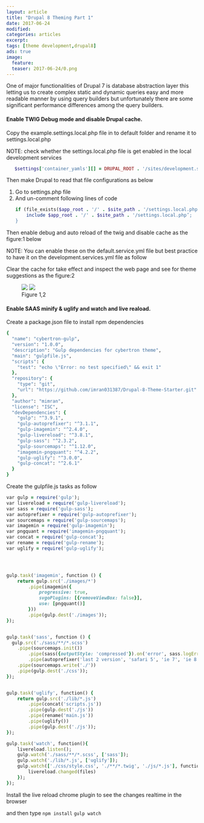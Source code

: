 ```yaml
---
layout: article
title: "Drupal 8 Theming Part 1"
date: 2017-06-24
modified:
categories: articles
excerpt:
tags: [theme development,drupal8]
ads: true
image:
  feature: 
  teaser: 2017-06-24/0.png
---  
```


One of major functionalities of Drupal 7 is  database abstraction layer this letting us to create complex 
static and dynamic queries easy and  more readable manner by using query builders but unfortunately there 
are some significant performance differences among the query builders.

#### Enable TWIG Debug mode and disable Drupal cache.

Copy the example.settings.local.php file in to default folder and rename it to settings.local.php

NOTE: check whether the settings.local.php file is get enabled in the local development services

```ruby
   $settings['container_yamls'][] = DRUPAL_ROOT . '/sites/development.services.yml’;
```
Then make Drupal to read that file configurations as below

1. Go to settings.php file
2. And un-comment following lines of code
   ```ruby
   if (file_exists($app_root . '/' . $site_path . '/settings.local.php')) {
       include $app_root . '/' . $site_path . '/settings.local.php’;
   }
   ```
   
Then enable debug and auto reload of the twig and disable cache as the figure:1 below

NOTE: You can enable these on the default.service.yml file but best practice to have it on the 
development.services.yml file as follow

Clear the cache for take effect and inspect the web page and see for theme suggestions as the figure:2

<figure class="half">
	<a href="#"><img src="{{ site.url }}/images/2017-06-24/1.png"></a>
	<a href="#"><img src="{{ site.url }}/images/2017-06-24/2.png"></a>
	<figcaption>Figure 1,2</figcaption>
</figure>

#### Enable SAAS minify & uglify and watch and live reaload.

Create a package.json file to install npm dependencies

```ruby
{  
  "name": "cybertron-gulp",
  "version": "1.0.0",
  "description": "Gulp dependencies for cybertron theme",
  "main": "gulpfile.js",
  "scripts": {
    "test": "echo \"Error: no test specified\" && exit 1"
  },
  "repository": {
    "type": "git",
    "url": "https://github.com/imran031387/Drupal-8-Theme-Starter.git"
  },
  "author": "mimran",
  "license": "ISC",
  "devDependencies": {
    "gulp": "^3.9.1",
    "gulp-autoprefixer": "^3.1.1",
    "gulp-imagemin": "^2.4.0",
    "gulp-livereload": "^3.8.1",
    "gulp-sass": "^2.3.2",
    "gulp-sourcemaps": "^1.12.0",
    "imagemin-pngquant": "^4.2.2",
    "gulp-uglify": "^3.0.0",
    "gulp-concat": "^2.6.1"
  }
}
```

Create the gulpfile.js tasks as follow

```ruby
var gulp = require('gulp');
var livereload = require('gulp-livereload');
var sass = require('gulp-sass');
var autoprefixer = require('gulp-autoprefixer');
var sourcemaps = require('gulp-sourcemaps');
var imagemin = require('gulp-imagemin');
var pngquant = require('imagemin-pngquant');
var concat = require('gulp-concat');
var rename = require('gulp-rename');
var uglify = require('gulp-uglify');




gulp.task('imagemin', function () {
    return gulp.src('./images/*')
        .pipe(imagemin({
            progressive: true,
            svgoPlugins: [{removeViewBox: false}],
            use: [pngquant()]
        }))
        .pipe(gulp.dest('./images'));
});


gulp.task('sass', function () {
  gulp.src('./sass/**/*.scss')
    .pipe(sourcemaps.init())
        .pipe(sass({outputStyle: 'compressed'}).on('error', sass.logError))
        .pipe(autoprefixer('last 2 version', 'safari 5', 'ie 7', 'ie 8', 'ie 9', 'opera 12.1', 'ios 6', 'android 4'))
    .pipe(sourcemaps.write('./'))
    .pipe(gulp.dest('./css'));
});


gulp.task('uglify', function() {
    return gulp.src('./lib/*.js')
        .pipe(concat('scripts.js'))
        .pipe(gulp.dest('./js'))
        .pipe(rename('main.js'))
        .pipe(uglify())
        .pipe(gulp.dest('./js'));
});

gulp.task('watch', function(){
    livereload.listen();
    gulp.watch('./sass/**/*.scss', ['sass']);
    gulp.watch('./lib/*.js', ['uglify']);
    gulp.watch(['./css/style.css', './**/*.twig', './js/*.js'], function (files){
        livereload.changed(files)
    });
});
```

Install the live reload chrome plugin to see the changes realtime in the browser

and then type
`npm install`
`gulp watch`








   
